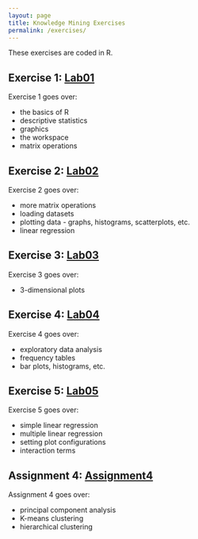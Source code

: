 ```yaml
---
layout: page
title: Knowledge Mining Exercises
permalink: /exercises/
---
```

These exercises are coded in R.

## Exercise 1: [Lab01](Lab01.html)
Exercise 1 goes over:
- the basics of R
- descriptive statistics
- graphics
- the workspace
- matrix operations 

## Exercise 2: [Lab02](Lab02.html)
Exercise 2 goes over:
- more matrix operations
- loading datasets
- plotting data - graphs, histograms, scatterplots, etc.
- linear regression

## Exercise 3: [Lab03](Lab03.html)
Exercise 3 goes over:
- 3-dimensional plots

## Exercise 4: [Lab04](Lab04.html)
Exercise 4 goes over:
- exploratory data analysis
- frequency tables
- bar plots, histograms, etc.

## Exercise 5: [Lab05](Lab05.html)
Exercise 5 goes over:
- simple linear regression
- multiple linear regression
- setting plot configurations
- interaction terms

## Assignment 4: [Assignment4](Assignment4.html)
Assignment 4 goes over:
- principal component analysis
- K-means clustering 
- hierarchical clustering
